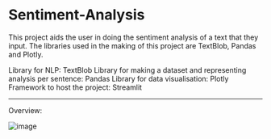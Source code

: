 # Sentiment-Analysis
This project aids the user in doing the sentiment analysis of a text that they input. The libraries used in the making of this project are TextBlob, Pandas and Plotly.

Library for NLP: TextBlob
Library for making a dataset and representing analysis per sentence: Pandas
Library for data visualisation: Plotly
Framework to host the project: Streamlit

-----------

Overview:

![image](https://github.com/tanushitayal20/Sentiment-Analysis/assets/86786122/81362188-7252-4c8a-a421-0cded04028e6)

